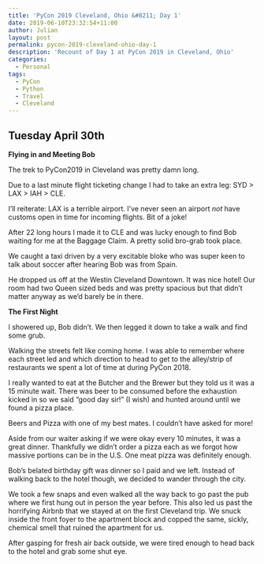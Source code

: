 ```yaml
---
title: 'PyCon 2019 Cleveland, Ohio &#8211; Day 1'
date: 2019-06-10T23:32:54+11:00
author: Julian
layout: post
permalink: pycon-2019-cleveland-ohio-day-1
description: 'Recount of Day 1 at PyCon 2019 in Cleveland, Ohio'
categories:
  - Personal
tags:
  - PyCon
  - Python
  - Travel
  - Cleveland
---
```

## **Tuesday April 30th**

**Flying in and Meeting Bob**

The trek to PyCon2019 in Cleveland was pretty damn long.

Due to a last minute flight ticketing change I had to take an extra leg: SYD > LAX > IAH > CLE.

I&#8217;ll reiterate: LAX is a terrible airport. I&#8217;ve never seen an airport&nbsp;_not_&nbsp;have customs open in time for incoming flights. Bit of a joke!

After 22 long hours I made it to CLE and was lucky enough to find Bob waiting for me at the Baggage Claim. A pretty solid bro-grab took place.

We caught a taxi driven by a very excitable bloke who was super keen to talk about soccer after hearing Bob was from Spain.

He dropped us off at the Westin Cleveland Downtown. It was nice hotel! Our room had two Queen sized beds and was pretty spacious but that didn&#8217;t matter anyway as we&#8217;d barely be in there.

**The First Night**

I showered up, Bob didn&#8217;t. We then legged it down to take a walk and find some grub.

Walking the streets felt like coming home. I was able to remember where each street led and which direction to head to get to the alley/strip of restaurants we spent a lot of time at during PyCon 2018.

I really wanted to eat at the Butcher and the Brewer but they told us it was a 15 minute wait. There was beer to be consumed before the exhaustion kicked in so we said &#8220;good day sir!&#8221; (I wish) and hunted around until we found a pizza place.

Beers and Pizza with one of my best mates. I couldn&#8217;t have asked for more!

Aside from our waiter asking if we were okay every 10 minutes, it was a great dinner. Thankfully we didn&#8217;t order a pizza each as we forgot how massive portions can be in the U.S. One meat pizza was definitely enough.

Bob&#8217;s belated birthday gift was dinner so I paid and we left. Instead of walking back to the hotel though, we decided to wander through the city.

We took a few snaps and even walked all the way back to go past the pub where we first hung out in person the year before. This also led us past the horrifying Airbnb that we stayed at on the first Cleveland trip. We snuck inside the front foyer to the apartment block and copped the same, sickly, chemical smell that ruined the apartment for us.

After gasping for fresh air back outside, we were tired enough to head back to the hotel and grab some shut eye.
